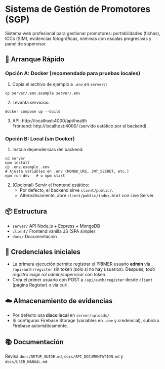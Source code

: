 # Sistema de Gestión de Promotores (SGP)

Sistema web profesional para gestionar promotores: portabilidades (fichas), ICCs (SIM), evidencias fotográficas, nóminas con escalas progresivas y panel de supervisor.

## 🚀 Arranque Rápido

### Opción A: Docker (recomendado para pruebas locales)
1) Copia el archivo de ejemplo a `.env` en `server/`:
```
cp server/.env.example server/.env
```
2) Levanta servicios:
```
docker compose up --build
```
3) API: http://localhost:4000/api/health  
   Frontend: http://localhost:4000/  (servido estático por el backend)

### Opción B: Local (sin Docker)
1) Instala dependencias del backend:
```
cd server
npm install
cp .env.example .env
# Ajusta variables en .env (MONGO_URI, JWT_SECRET, etc.)
npm run dev   # o npm start
```
2) (Opcional) Servir el frontend estático:
   - Por defecto, el backend sirve `client/public/`.
   - Alternativamente, abre `client/public/index.html` con Live Server.

## 📦 Estructura
- `server/` API Node.js + Express + MongoDB
- `client/` Frontend vanilla JS (SPA simple)
- `docs/` Documentación

## 🔐 Credenciales iniciales
- La primera ejecución permite registrar el PRIMER usuario **admin** vía `/api/auth/register` sin token (solo si no hay usuarios). Después, *todo registro exige rol admin/supervisor* con token.
- Crea el primer usuario con POST a `/api/auth/register` desde `client` (página Register) o via curl.

## ☁️ Almacenamiento de evidencias
- Por defecto usa **disco local** en `server/uploads/`.
- Si configuras Firebase Storage (variables en `.env` y credencial), subirá a Firebase automáticamente.

## 📚 Documentación
Revisa `docs/SETUP_GUIDE.md`, `docs/API_DOCUMENTATION.md` y `docs/USER_MANUAL.md`.
